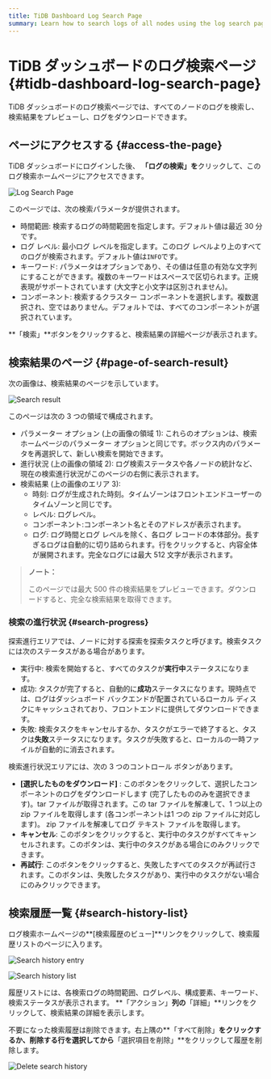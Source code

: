 ```yaml
---
title: TiDB Dashboard Log Search Page
summary: Learn how to search logs of all nodes using the log search page of TiDB Dashboard.
---
```


# TiDB ダッシュボードのログ検索ページ {#tidb-dashboard-log-search-page}

TiDB ダッシュボードのログ検索ページでは、すべてのノードのログを検索し、検索結果をプレビューし、ログをダウンロードできます。

## ページにアクセスする {#access-the-page}

TiDB ダッシュボードにログインした後、 **「ログの検索」を**クリックして、このログ検索ホームページにアクセスできます。

![Log Search Page](https://download.pingcap.com/images/docs/dashboard/dashboard-log-search-home.png)

このページでは、次の検索パラメータが提供されます。

-   時間範囲: 検索するログの時間範囲を指定します。デフォルト値は最近 30 分です。
-   ログ レベル: 最小ログ レベルを指定します。このログ レベルより上のすべてのログが検索されます。デフォルト値は`INFO`です。
-   キーワード: パラメータはオプションであり、その値は任意の有効な文字列にすることができます。複数のキーワードはスペースで区切られます。正規表現がサポートされています (大文字と小文字は区別されません)。
-   コンポーネント: 検索するクラスター コンポーネントを選択します。複数選択され、空ではありません。デフォルトでは、すべてのコンポーネントが選択されています。

**「検索」**ボタンをクリックすると、検索結果の詳細ページが表示されます。

## 検索結果のページ {#page-of-search-result}

次の画像は、検索結果のページを示しています。

![Search result](https://download.pingcap.com/images/docs/dashboard/dashboard-log-search-result.png)

このページは次の 3 つの領域で構成されます。

-   パラメーター オプション (上の画像の領域 1): これらのオプションは、検索ホームページのパラメーター オプションと同じです。ボックス内のパラメータを再選択して、新しい検索を開始できます。
-   進行状況 (上の画像の領域 2): ログ検索ステータスや各ノードの統計など、現在の検索進行状況がこのページの右側に表示されます。
-   検索結果 (上の画像のエリア 3):
    -   時刻: ログが生成された時刻。タイムゾーンはフロントエンドユーザーのタイムゾーンと同じです。
    -   レベル: ログレベル。
    -   コンポーネント:コンポーネント名とそのアドレスが表示されます。
    -   ログ: ログ時間とログ レベルを除く、各ログ レコードの本体部分。長すぎるログは自動的に切り詰められます。行をクリックすると、内容全体が展開されます。完全なログには最大 512 文字が表示されます。

> **ノート：**
>
> このページでは最大 500 件の検索結果をプレビューできます。ダウンロードすると、完全な検索結果を取得できます。

### 検索の進行状況 {#search-progress}

探索進行エリアでは、ノードに対する探索を探索タスクと呼びます。検索タスクには次のステータスがある場合があります。

-   実行中: 検索を開始すると、すべてのタスクが**実行中**ステータスになります。
-   成功: タスクが完了すると、自動的に**成功**ステータスになります。現時点では、ログはダッシュボード バックエンドが配置されているローカル ディスクにキャッシュされており、フロントエンドに提供してダウンロードできます。
-   失敗: 検索タスクをキャンセルするか、タスクがエラーで終了すると、タスクは**失敗**ステータスになります。タスクが失敗すると、ローカルの一時ファイルが自動的に消去されます。

検索進行状況エリアには、次の 3 つのコントロール ボタンがあります。

-   **[選択したものをダウンロード]** : このボタンをクリックして、選択したコンポーネントのログをダウンロードします (完了したもののみを選択できます)。tar ファイルが取得されます。この tar ファイルを解凍して、1 つ以上の zip ファイルを取得します (各コンポーネントは1 つの zip ファイルに対応します)。 zip ファイルを解凍してログ テキスト ファイルを取得します。
-   **キャンセル**: このボタンをクリックすると、実行中のタスクがすべてキャンセルされます。このボタンは、実行中のタスクがある場合にのみクリックできます。
-   **再試行**: このボタンをクリックすると、失敗したすべてのタスクが再試行されます。このボタンは、失敗したタスクがあり、実行中のタスクがない場合にのみクリックできます。

## 検索履歴一覧 {#search-history-list}

ログ検索ホームページの**[検索履歴のビュー]**リンクをクリックして、検索履歴リストのページに入ります。

![Search history entry](https://download.pingcap.com/images/docs/dashboard/dashboard-log-search-history-entry.png)

![Search history list](https://download.pingcap.com/images/docs/dashboard/dashboard-log-search-history.png)

履歴リストには、各検索ログの時間範囲、ログレベル、構成要素、キーワード、検索ステータスが表示されます。 **「アクション」**列の**「詳細」**リンクをクリックして、検索結果の詳細を表示します。

不要になった検索履歴は削除できます。右上隅の**「すべて削除」**をクリックするか、削除する行を選択してから**「選択項目を削除」**をクリックして履歴を削除します。

![Delete search history](https://download.pingcap.com/images/docs/dashboard/dashboard-log-search-delete-history.png)
